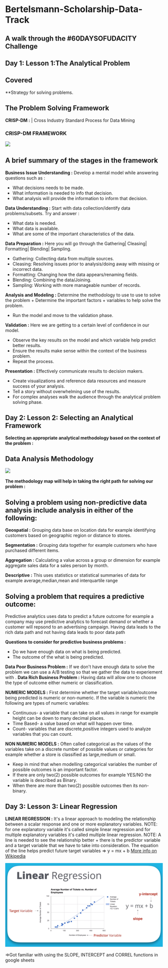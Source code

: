 # Bertelsmann-Scholarship-Data-Track

## A walk through the #60DAYSOFUDACITY Challenge

## Day 1: Lesson 1:The Analytical Problem

## Covered
**Strategy for solving problems.

## The Problem Solving Framework
**CRISP-DM :** | Cross Industry Standard Process for Data Mining

### CRISP-DM FRAMEWORK

<image src="crisp-dm-framework.png" />

## A brief summary of the stages in the framework
**Business Issue Understanding :** Develop a mental model while answering questions such as :
  * What decisions needs to be made.
  * What information is needed to info that decision.
  * What analysis will provide the information to inform that decision.
  
**Data Understanding :** Start with data collection/identify data problems/subsets. Try and answer :
  * What data is needed.
  * What data is available.
  * What are some of the important characteristics of the data.
  
**Data Preparation :** Here you will go through the Gathering| Cleasing| Formatting| Blending| Sampling.
  * Gathering: Collecting data from multiple sources.
  * Cleasing: Resolving issues prior to analysis/doing away with missing or incorrect data.
  * Formatting: Changing how the data appears/renaming fields.
  * Blending: Combining the data/Joining.
  * Sampling: Working with more manageable number of records.
   
**Analysis and Modeling :** Determine the methodology to use to use to solve the problem + Determine the important factors + variables to help solve the problem.
  * Run the model and move to the validation phase.
  
**Validation :** Here we are getting to a certain level of confidence in our model.
  * Observe the key results on the model and which variable help predict better results.
  * Ensure the results make sense within the context of the business problem.
  * Repeat the process.

**Presentation :** Effectively communicate results to decision makers.
  * Create visualizations and reference data resources and measure success of your analysis.
  * Tell a story without overwhelming use of the results.
  * For complex analyses walk the audience through the analytical problem solving phase.

## Day 2: Lesson 2: Selecting an Analytical Framework

**Selecting an appropriate analytical methodology based on the context of the problem :**
  
## Data Analysis Methodology

<image src="meth_map.png"/>

**The methodology map will help in taking the right path for solving our problem :**
## Solving a problem using non-predictive data analysis include analysis in either of the following:
**Geospatial :** Grouping data base on location data for example identifying customers based on geographic region or distance to stores.

**Segmentation :** Grouping data together for example customers who have purchased different items.

**Aggregation :** Calculating a value across a group or dimension for example aggregate sales data for a sales person by month.

**Descriptive :** This uses statistics or statistical summaries of data for example average,median,mean and interquartile range

## Solving a problem that requires a predictive outcome:
Predictive analytics uses data to predict a future outcome for example a company may use predictive analytics to forecast demand or whether a customer will repsond to an advertising campaign.
Having data leads to the rich data path and not having data leads to poor data path

**Questions to consider for predictive business problems :** 
  * Do we have enough data on what is being predicted.
  * The outcome of the what is being predicted.
  
**Data Poor Business Problem :** If we don't have enough data to solve the problem we can use a A/B testing so that we gather the data to experiement with .
**Data Rich Business Problem :** Having data will allow one to choose the type of outcome either numeric or classification.

**NUMERIC MODELS :** First determine whether the target variable/outcome being predicted is numeric or non-numeric. If the variable is numeric the following are types of numeric variables:
  * Continuous- a variable that can take on all values in range for example height can be down to many decimal places.
  * Time Based- a value based on what will happen over time.
  * Count- variables that are discrete,positive integers used to analyze variables that you can count.

**NON NUMERIC MODELS :** Often called categorical as the values of the variables take on a discrete number of possible values or categories for example whether a store is classified as large,medium or small.
  * Keep in mind that when modelling categorical variables the number of possible outcomes is an important factor.
  * If there are only two(2) possible outcomes for example YES/NO the variable is described as Binary.
  * When there are more than two(2) possible outcomes then its non-binary.
  
## Day 3: Lesson 3: Linear Regression

**LINEAR REGRESSION :** It's a linear approach to modeling the relationship between a scalar response and one  or more explanatory variables. NOTE: for one explanatory variable it's called simple linear regression and for multiple explanatory variables it's called multiple linear regression. NOTE: A line is needed to see the relationship better + there is the predictor variable and a target variable that we have to take into consideration. The equation of the line helps predict future target variables => y = mx + b
[More info on Wikipedia](https://en.wikipedia.org/wiki/Linear_regression)

![linear regression](assets/linear_reg.png)

=>Got familiar with using the SLOPE, INTERCEPT and CORREL functions in google sheets 


   
   
   
   
   
   
   
   
   
   